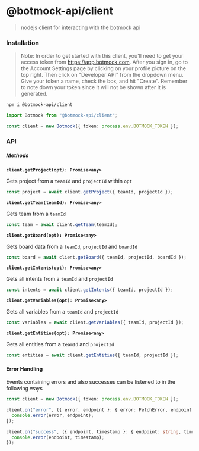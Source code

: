 # @botmock-api/client

> nodejs client for interacting with the botmock api

### Installation

> Note: In order to get started with this client, you'll need to get your access token from https://app.botmock.com. After you sign in, go to the Account Settings page by clicking on your profile picture on the top right. Then click on "Developer API" from the dropdown menu. Give your token a name, check the box, and hit "Create". Remember to note down your token since it will not be shown after it is generated.

```bash
npm i @botmock-api/client
```

```ts
import Botmock from "@botmock-api/client";

const client = new Botmock({ token: process.env.BOTMOCK_TOKEN });
```

### API

##### Methods

**`client.getProject(opt): Promise<any>`**

Gets project from a `teamId` and `projectId` within `opt`

```ts
const project = await client.getProject({ teamId, projectId });
```

**`client.getTeam(teamId): Promise<any>`**

Gets team from a `teamId`

```ts
const team = await client.getTeam(teamId);
```

**`client.getBoard(opt): Promise<any>`**

Gets board data from a `teamId`, `projectId` and `boardId`

```ts
const board = await client.getBoard({ teamId, projectId, boardId });
```

**`client.getIntents(opt): Promise<any>`**

Gets all intents from a `teamId` and `projectId`

```ts
const intents = await client.getIntents({ teamId, projectId });
```

**`client.getVariables(opt): Promise<any>`**

Gets all variables from a `teamId` and `projectId`

```ts
const variables = await client.getVariables({ teamId, projectId });
```

**`client.getEntities(opt): Promise<any>`**

Gets all entities from a `teamId` and `projectId`

```ts
const entities = await client.getEntities({ teamId, projectId });
```

#### Error Handling

Events containing errors and also successes can be listened to in the following ways

```ts
const client = new Botmock({ token: process.env.BOTMOCK_TOKEN });

client.on("error", ({ error, endpoint }: { error: FetchError, endpoint: string }) => {
  console.error(error, endpoint);
});

client.on("success", ({ endpoint, timestamp }: { endpoint: string, timestamp: number }) => {
  console.error(endpoint, timestamp);
});
```

